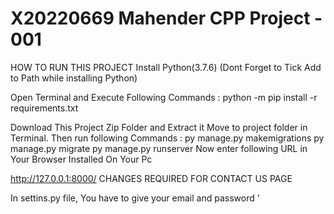 # X20220669 Mahender CPP Project - 001

HOW TO RUN THIS PROJECT
Install Python(3.7.6) (Dont Forget to Tick Add to Path while installing Python)

Open Terminal and Execute Following Commands :
python -m pip install -r requirements.txt

Download This Project Zip Folder and Extract it
Move to project folder in Terminal. Then run following Commands :
py manage.py makemigrations
py manage.py migrate
py manage.py runserver
Now enter following URL in Your Browser Installed On Your Pc

http://127.0.0.1:8000/
CHANGES REQUIRED FOR CONTACT US PAGE

In settins.py file, You have to give your email and password
'
